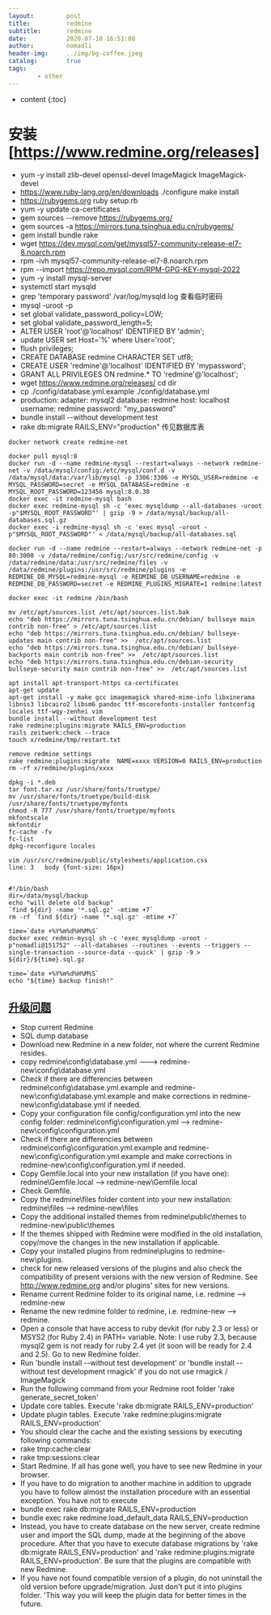 ```yaml
---
layout:         post
title:          redmine
subtitle:       redmine
date:           2020-07-10 16:51:00
author:         nomadli
header-img:     ../img/bg-coffee.jpeg
catalog:        true
tags:
        - other
---
```


* content
{:toc}

# 安装[https://www.redmine.org/releases]
- yum -y install zlib-devel openssl-devel ImageMagick ImageMagick-devel
- https://www.ruby-lang.org/en/downloads ./configure make install
- https://rubygems.org ruby setup.rb
- yum -y update ca-certificates
- gem sources --remove https://rubygems.org/ 
- gem sources -a https://mirrors.tuna.tsinghua.edu.cn/rubygems/
- gem install bundle rake
- wget https://dev.mysql.com/get/mysql57-community-release-el7-8.noarch.rpm
- rpm -ivh mysql57-community-release-el7-8.noarch.rpm
- rpm --import https://repo.mysql.com/RPM-GPG-KEY-mysql-2022
- yum -y install mysql-server
- systemctl start mysqld
- grep 'temporary password' /var/log/mysqld.log 查看临时密码
- mysql -uroot -p
- set global validate_password_policy=LOW;
- set global validate_password_length=5;
- ALTER USER 'root'@'localhost' IDENTIFIED BY 'admin'; 
- update USER set Host='%' where User='root';
- flush privileges;
- CREATE DATABASE redmine CHARACTER SET utf8;
- CREATE USER 'redmine'@'localhost' IDENTIFIED BY 'mypassword';
- GRANT ALL PRIVILEGES ON redmine.* TO 'redmine'@'localhost';
- wget https://www.redmine.org/releases/ cd dir
- cp ./config/database.yml.example  ./config/database.yml
- production: adapter: mysql2 database: redmine host: localhost username: redmine password: "my_password"
- bundle install --without development test
- rake db:migrate RAILS_ENV="production" 传见数据库表
```shell
docker network create redmine-net

docker pull mysql:8
docker run -d --name redmine-mysql --restart=always --network redmine-net -v /data/mysql/config:/etc/mysql/conf.d -v /data/mysql/data:/var/lib/mysql -p 3306:3306 -e MYSQL_USER=redmine -e MYSQL_PASSWORD=secret -e MYSQL_DATABASE=redmine -e MYSQL_ROOT_PASSWORD=123456 mysql:8.0.30
docker exec -it redmine-mysql bash
docker exec redmine-mysql sh -c 'exec mysqldump --all-databases -uroot -p"$MYSQL_ROOT_PASSWORD"' | gzip -9 > /data/mysql/backup/all-databases.sql.gz
docker exec -i redmine-mysql sh -c 'exec mysql -uroot -p"$MYSQL_ROOT_PASSWORD"' < /data/mysql/backup/all-databases.sql

docker run -d --name redmine --restart=always --network redmine-net -p 80:3000 -v /data/redmine/config:/usr/src/redmine/config -v /data/redmine/data:/usr/src/redmine/files -v /data/redmine/plugins:/usr/src/redmine/plugins -e REDMINE_DB_MYSQL=redmine-mysql -e REDMINE_DB_USERNAME=redmine -e REDMINE_DB_PASSWORD=secret -e REDMINE_PLUGINS_MIGRATE=1 redmine:latest

docker exec -it redmine /bin/bash

mv /etc/apt/sources.list /etc/apt/sources.list.bak
echo "deb https://mirrors.tuna.tsinghua.edu.cn/debian/ bullseye main contrib non-free" > /etc/apt/sources.list
echo "deb https://mirrors.tuna.tsinghua.edu.cn/debian/ bullseye-updates main contrib non-free" >>  /etc/apt/sources.list
echo "deb https://mirrors.tuna.tsinghua.edu.cn/debian/ bullseye-backports main contrib non-free" >>  /etc/apt/sources.list
echo "deb https://mirrors.tuna.tsinghua.edu.cn/debian-security bullseye-security main contrib non-free" >>  /etc/apt/sources.list

apt install apt-transport-https ca-certificates
apt-get update
apt-get install -y make gcc imagemagick shared-mime-info libxinerama libnss3 libcairo2 libsm6 pandoc ttf-mscorefonts-installer fontconfig locales ttf-wqy-zenhei vim
bundle install --without development test
rake redmine:plugins:migrate RAILS_ENV=production
rails zeitwerk:check --trace
touch x/redmine/tmp/restart.txt

remove redmine settings 
rake redmine:plugins:migrate  NAME=xxxx VERSION=0 RAILS_ENV=production
rm -rf x/redmine/plugins/xxxx

dpkg -i *.deb
tar font.tar.xz /usr/share/fonts/truetype/
mv /usr/share/fonts/truetype/build-disk /usr/share/fonts/truetype/myfonts
chmod -R 777 /usr/share/fonts/truetype/myfonts
mkfontscale
mkfontdir
fc-cache -fv
fc-list
dpkg-reconfigure locales

vim /usr/src/redmine/public/stylesheets/application.css
line: 3   body {font-size: 16px}


#!/bin/bash
dir=/data/mysql/backup
echo "will delete old backup"
`find ${dir} -name '*.sql.gz' -mtime +7`
rm -rf `find ${dir} -name '*.sql.gz' -mtime +7`

time=`date +%Y%m%d%H%M%S`
docker exec redmin-mysql sh -c 'exec mysqldump -uroot -p"nomadli@151752" --all-databases --routines --events --triggers --single-transaction --source-data --quick' | gzip -9 > ${dir}/${time}.sql.gz

time=`date +%Y%m%d%H%M%S`
echo "${time} backup finish!"
```

## [升级问题](https://www.redmine.org/boards/2/topics/54296)
- Stop current Redmine
- SQL dump database
- Download new Redmine in a new folder, not where the current Redmine resides.
- copy redmine\config\database.yml ---> redmine-new\config\database.yml
- Check if there are differencies between redmine\config\database.yml.example and redmine-new\config\database.yml.example and make corrections in redmine-new\config\database.yml if needed. 
- Copy your configuration file config/configuration.yml into the new config folder:  redmine\config\configuration.yml --> redmine-new\config\configuration.yml
- Check if there are differencies between redmine\config\configuration.yml.example and redmine-new\config\configuration.yml.example and make corrections in redmine-new\config\configuration.yml if needed.
- Copy Gemfile.local into your new installation (if you have one): redmine\Gemfile.local --> redmine-new\Gemfile.local
- Check Gemfile.
- Copy the redmine\files folder content into your new installation: redmine\files --> redmine-new\files
- Copy the additional installed themes from redmine\public\themes to redmine-new\public\themes
- If the themes shipped with Redmine were modified in the old installation, copy/move the changes in the new installation if applicable.
- Copy your installed plugins from redmine\plugins to redmine-new\plugins.
- check for new released versions of the plugins and also check the compatibility of present versions with the new version of Redmine. See http://www.redmine.org and/or plugins' sites for new versions.
- Rename current Redmine folder to its original name, i.e. redmine --> redmine-new
- Rename the new redmine folder to redmine, i.e. redmine-new --> redmine.
- Open a console that have access to ruby devkit (for ruby 2.3 or less) or MSYS2 (for Ruby 2.4) in PATH= variable. Note: I use ruby 2.3, because mysql2 gem is not ready for ruby 2.4 yet (it soon will be ready for 2.4 and 2.5). Go to new Redmine folder.
- Run 'bundle install --without test development' or 'bundle install --without test development rmagick' if you do not use rmagick / ImageMagick
- Run the following command from your Redmine root folder 'rake generate_secret_token'
- Update core tables. Execute 'rake db:migrate RAILS_ENV=production'
- Update plugin tables. Execute 'rake redmine:plugins:migrate RAILS_ENV=production'
- You should clear the cache and the existing sessions by executing following commands:
- rake tmp:cache:clear
- rake tmp:sessions:clear
- Start Redmine. If all has gone well, you have to see new Redmine in your browser.
- If you have to do migration to another machine in addition to upgrade you have to follow almost the installation procedure with an essential exception. You have not to execute
- bundle exec rake db:migrate RAILS_ENV=production
- bundle exec rake redmine:load_default_data RAILS_ENV=production
- Instead, you have to create database on the new server, create redmine user and import the SQL dump, made at the beginning of the above procedure. After that you have to execute database migrations by 'rake db:migrate RAILS_ENV=production' and 'rake redmine:plugins:migrate RAILS_ENV=production'. Be sure that the plugins are compatible with new Redmine.
- If you have not found compatible version of a plugin, do not uninstall the old version before upgrade/migration. Just don't put it into plugins folder. 'This way you will keep the plugin data for better times in the future.